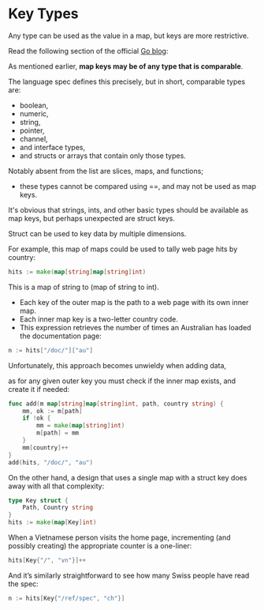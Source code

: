 # Key Types

Any type can be used as the value in a map, but keys are more restrictive.

Read the following section of the official [Go blog](https://go.dev/blog/maps):

As mentioned earlier, **map keys may be of any type that is comparable**.

The language spec defines this precisely, but in short, comparable types are:

- boolean,
- numeric,
- string,
- pointer,
- channel,
- and interface types,
- and structs or arrays that contain only those types.

Notably absent from the list are slices, maps, and functions;

- these types cannot be compared using ==, and may not be used as map keys.

It's obvious that strings, ints, and other basic types should be available as map keys, but perhaps unexpected are struct keys.

Struct can be used to key data by multiple dimensions.

For example, this map of maps could be used to tally web page hits by country:

```go
hits := make(map[string]map[string]int)
```

This is a map of string to (map of string to int).

- Each key of the outer map is the path to a web page with its own inner map.
- Each inner map key is a two-letter country code.
- This expression retrieves the number of times an Australian has loaded the documentation page:

```go
n := hits["/doc/"]["au"]
```

Unfortunately, this approach becomes unwieldy when adding data,

as for any given outer key you must check if the inner map exists, and create it if needed:

```go
func add(m map[string]map[string]int, path, country string) {
    mm, ok := m[path]
    if !ok {
        mm = make(map[string]int)
        m[path] = mm
    }
    mm[country]++
}
add(hits, "/doc/", "au")
```

On the other hand, a design that uses a single map with a struct key does away with all that complexity:

```go
type Key struct {
    Path, Country string
}
hits := make(map[Key]int)
```

When a Vietnamese person visits the home page, incrementing (and possibly creating) the appropriate counter is a one-liner:

```go
hits[Key{"/", "vn"}]++
```

And it’s similarly straightforward to see how many Swiss people have read the spec:

```go
n := hits[Key{"/ref/spec", "ch"}]
```
